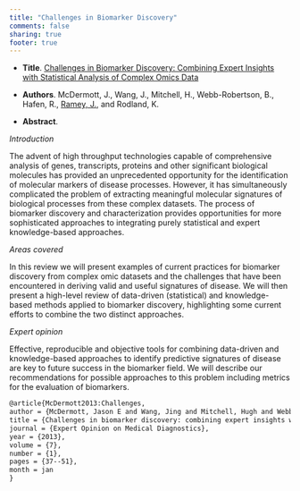 ```yaml
---
title: "Challenges in Biomarker Discovery"
comments: false
sharing: true
footer: true
---
```


* **Title**. [Challenges in Biomarker Discovery: Combining Expert Insights with Statistical Analysis
of Complex Omics Data](http://www.ncbi.nlm.nih.gov/pmc/articles/PMC3548234/)

* **Authors**. McDermott, J., Wang, J., Mitchell, H., Webb-Robertson, B., Hafen, R., [Ramey, J.](http://ramhiser.com), and Rodland, K.

* **Abstract**.

*Introduction*

The advent of high throughput technologies capable of comprehensive analysis of genes, transcripts, proteins and other significant biological molecules has provided an unprecedented opportunity for the identification of molecular markers of disease processes. However, it has simultaneously complicated the problem of extracting meaningful molecular signatures of biological processes from these complex datasets. The process of biomarker discovery and characterization provides opportunities for more sophisticated approaches to integrating purely statistical and expert knowledge-based approaches.

*Areas covered*

In this review we will present examples of current practices for biomarker discovery from complex omic datasets and the challenges that have been encountered in deriving valid and useful signatures of disease. We will then present a high-level review of data-driven (statistical) and knowledge-based methods applied to biomarker discovery, highlighting some current efforts to combine the two distinct approaches.

*Expert opinion*

Effective, reproducible and objective tools for combining data-driven and knowledge-based approaches to identify predictive signatures of disease are key to future success in the biomarker field. We will describe our recommendations for possible approaches to this problem including metrics for the evaluation of biomarkers.

``` latex BibTeX Record
@article{McDermott2013:Challenges,
author = {McDermott, Jason E and Wang, Jing and Mitchell, Hugh and Webb-Robertson, Bobbie-Jo and Hafen, Ryan and Ramey, John and Rodland, Karin D},
title = {Challenges in biomarker discovery: combining expert insights with statistical analysis of complex omics data},
journal = {Expert Opinion on Medical Diagnostics},
year = {2013},
volume = {7},
number = {1},
pages = {37--51},
month = jan
}
```